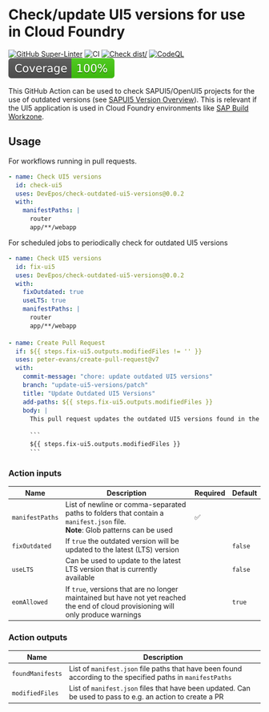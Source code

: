 # Check/update UI5 versions for use in Cloud Foundry

[![GitHub Super-Linter](https://github.com/actions/typescript-action/actions/workflows/linter.yml/badge.svg)](https://github.com/super-linter/super-linter)
![CI](https://github.com/actions/typescript-action/actions/workflows/ci.yml/badge.svg)
[![Check dist/](https://github.com/actions/typescript-action/actions/workflows/check-dist.yml/badge.svg)](https://github.com/actions/typescript-action/actions/workflows/check-dist.yml)
[![CodeQL](https://github.com/actions/typescript-action/actions/workflows/codeql-analysis.yml/badge.svg)](https://github.com/actions/typescript-action/actions/workflows/codeql-analysis.yml)
[![Coverage](./badges/coverage.svg)](./badges/coverage.svg)

This GitHub Action can be used to check SAPUI5/OpenUI5 projects for the use of outdated versions (see
[SAPUI5 Version Overview](https://ui5.sap.com/versionoverview.html)). This is relevant if the UI5 application is used in
Cloud Foundry environments like
[SAP Build Workzone](https://help.sap.com/docs/build-work-zone-standard-edition/sap-build-work-zone-standard-edition/expose-html5-applications-in-sap-build-work-zone-standard-edition?locale=en-US&q=ui5VersionNumber).

## Usage

For workflows running in pull requests.

```yaml
- name: Check UI5 versions
  id: check-ui5
  uses: DevEpos/check-outdated-ui5-versions@0.0.2
  with:
    manifestPaths: |
      router
      app/**/webapp
```

For scheduled jobs to periodically check for outdated UI5 versions

````yaml
- name: Check UI5 versions
  id: fix-ui5
  uses: DevEpos/check-outdated-ui5-versions@0.0.2
  with:
    fixOutdated: true
    useLTS: true
    manifestPaths: |
      router
      app/**/webapp

- name: Create Pull Request
  if: ${{ steps.fix-ui5.outputs.modifiedFiles != '' }}
  uses: peter-evans/create-pull-request@v7
  with:
    commit-message: "chore: update outdated UI5 versions"
    branch: "update-ui5-versions/patch"
    title: "Update Outdated UI5 Versions"
    add-paths: ${{ steps.fix-ui5.outputs.modifiedFiles }}
    body: |
      This pull request updates the outdated UI5 versions found in the following files:

      ```
      ${{ steps.fix-ui5.outputs.modifiedFiles }}
      ```
````

### Action inputs

| Name            | Description                                                                                                                         | Required | Default |
| --------------- | ----------------------------------------------------------------------------------------------------------------------------------- | -------- | ------- |
| `manifestPaths` | List of newline or comma-separated paths to folders that contain a `manifest.json` file. <br/> **Note**: Glob patterns can be used  | ✅       |         |
| `fixOutdated`   | If `true` the outdated version will be updated to the latest (LTS) version                                                          |          | `false` |
| `useLTS`        | Can be used to update to the latest LTS version that is currently available                                                         |          | `false` |
| `eomAllowed`    | If `true`, versions that are no longer maintained but have not yet reached the end of cloud provisioning will only produce warnings |          | `true`  |

### Action outputs

| Name             | Description                                                                                                 |
| ---------------- | ----------------------------------------------------------------------------------------------------------- |
| `foundManifests` | List of `manifest.json` file paths that have been found according to the specified paths in `manifestPaths` |
| `modifiedFiles`  | List of `manifest.json` files that have been updated. Can be used to pass to e.g. an action to create a PR  |
